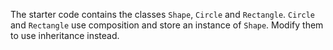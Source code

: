 

The starter code contains the classes `Shape`, `Circle` and `Rectangle`.
`Circle` and `Rectangle` use composition and store an instance of `Shape`.
Modify them to use inheritance instead.

